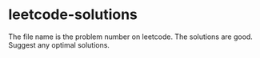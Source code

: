 # leetcode-solutions

The file name is the problem number on leetcode. The solutions are good. Suggest any optimal solutions.
